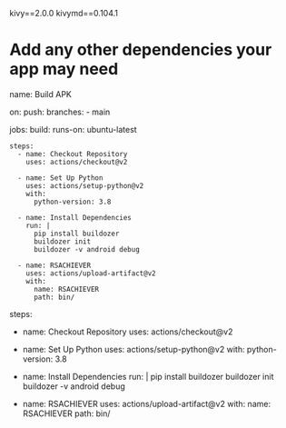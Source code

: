 kivy==2.0.0
kivymd==0.104.1
# Add any other dependencies your app may need
name: Build APK

on:
  push:
    branches:
      - main

jobs:
  build:
    runs-on: ubuntu-latest

    steps:
      - name: Checkout Repository
        uses: actions/checkout@v2

      - name: Set Up Python
        uses: actions/setup-python@v2
        with:
          python-version: 3.8

      - name: Install Dependencies
        run: |
          pip install buildozer
          buildozer init
          buildozer -v android debug

      - name: RSACHIEVER
        uses: actions/upload-artifact@v2
        with:
          name: RSACHIEVER
          path: bin/
steps:
  - name: Checkout Repository
    uses: actions/checkout@v2

  - name: Set Up Python
    uses: actions/setup-python@v2
    with:
      python-version: 3.8

  - name: Install Dependencies
    run: |
      pip install buildozer
      buildozer init
      buildozer -v android debug

  - name: RSACHIEVER
    uses: actions/upload-artifact@v2
    with:
      name: RSACHIEVER
      path: bin/
